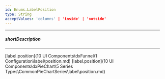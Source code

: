 ```yaml
---
id: Enums.LabelPosition
type: String
acceptValues: 'columns' | 'inside' | 'outside'
---
```

---
##### shortDescription
<!-- Description goes here -->

---
<!-- Description goes here -->
[label.position](10 UI Components\dxFunnel\1 Configuration\label\position.md)
[label.position](10 UI Components\dxPieChart\5 Series Types\CommonPieChartSeries\label\position.md)